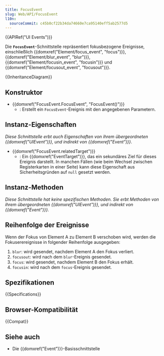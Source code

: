 ```yaml
---
title: FocusEvent
slug: Web/API/FocusEvent
l10n:
  sourceCommit: c45b0cf22b34da74660e7ca95140eff5ab2577d5
---
```


{{APIRef("UI Events")}}

Die **`FocusEvent`**-Schnittstelle repräsentiert fokusbezogene Ereignisse, einschließlich {{domxref("Element/focus_event", "focus")}}, {{domxref("Element/blur_event", "blur")}}, {{domxref("Element/focusin_event", "focusin")}} und {{domxref("Element/focusout_event", "focusout")}}.

{{InheritanceDiagram}}

## Konstruktor

- {{domxref("FocusEvent.FocusEvent", "FocusEvent()")}}
  - : Erstellt ein `FocusEvent`-Ereignis mit den angegebenen Parametern.

## Instanz-Eigenschaften

_Diese Schnittstelle erbt auch Eigenschaften von ihrem übergeordneten {{domxref("UIEvent")}}, und indirekt von {{domxref("Event")}}_.

- {{domxref("FocusEvent.relatedTarget")}}
  - : Ein {{domxref("EventTarget")}}, das ein sekundäres Ziel für dieses Ereignis darstellt. In manchen Fällen (wie beim Wechsel zwischen Registerkarten in einer Seite) kann diese Eigenschaft aus Sicherheitsgründen auf `null` gesetzt werden.

## Instanz-Methoden

_Diese Schnittstelle hat keine spezifischen Methoden. Sie erbt Methoden von ihrem übergeordneten {{domxref("UIEvent")}}, und indirekt von {{domxref("Event")}}._

## Reihenfolge der Ereignisse

Wenn der Fokus von Element A zu Element B verschoben wird, werden die Fokuserereignisse in folgender Reihenfolge ausgegeben:

1. `blur`: wird gesendet, nachdem Element A den Fokus verliert.
2. `focusout`: wird nach dem `blur`-Ereignis gesendet.
3. `focus`: wird gesendet, nachdem Element B den Fokus erhält.
4. `focusin`: wird nach dem `focus`-Ereignis gesendet.

## Spezifikationen

{{Specifications}}

## Browser-Kompatibilität

{{Compat}}

## Siehe auch

- Die {{domxref("Event")}}-Basisschnittstelle
